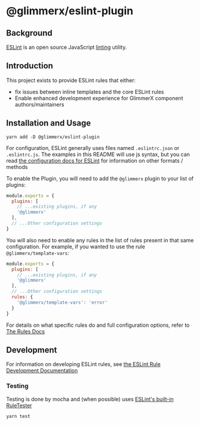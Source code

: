 # @glimmerx/eslint-plugin

## Background

[ESLint](https://eslint.org/docs/about) is an open source JavaScript [linting](https://en.wikipedia.org/wiki/Lint_\(software\)) utility.

## Introduction

This project exists to provide ESLint rules that either:
- fix issues between inline templates and the core ESLint rules
- Enable enhanced development experience for GlimmerX component authors/maintainers

## Installation and Usage

```
yarn add -D @glimmerx/eslint-plugin
```

For configuration, ESLint generally uses files named `.eslintrc.json` or `.eslintrc.js`.
The examples in this README will use js syntax, but you can read [the configuration docs for ESLint](https://eslint.org/docs/user-guide/configuring) for information on other formats / methods

To enable the Plugin, you will need to add the `@glimmerx` plugin to your list of plugins:
```js
module.exports = {
  plugins: [
    // ...existing plugins, if any
    '@glimmerx'
  ],
  // ...Other configuration settings
}
```

You will also need to enable any rules in the list of rules present in that same configuration. For example, if you wanted to use the rule `@glimmerx/template-vars`:
```js
module.exports = {
  plugins: [
    // ...existing plugins, if any
    '@glimmerx'
  ],
  // ...Other configuration settings
  rules: {
    '@glimmerx/template-vars': 'error'
  }
}
```

For details on what specific rules do and full configuration options, refer to [The Rules Docs](docs/rules)

## Development

For information on developing ESLint rules, see [the ESLint Rule Development Documentation](https://eslint.org/docs/developer-guide/working-with-rules)

### Testing

Testing is done by mocha and (when possible) uses [ESLint's built-in RuleTester](https://eslint.org/docs/developer-guide/nodejs-api#ruletester)
```
yarn test
```
